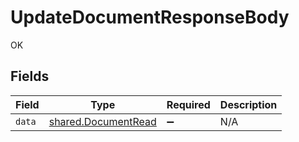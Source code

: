# UpdateDocumentResponseBody

OK


## Fields

| Field                                                      | Type                                                       | Required                                                   | Description                                                |
| ---------------------------------------------------------- | ---------------------------------------------------------- | ---------------------------------------------------------- | ---------------------------------------------------------- |
| `data`                                                     | [shared.DocumentRead](../../models/shared/documentread.md) | :heavy_minus_sign:                                         | N/A                                                        |